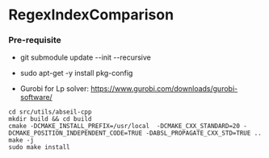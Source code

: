# RegexIndexComparison

### Pre-requisite

- git submodule update --init --recursive

- sudo apt-get -y install pkg-config

- Gurobi for Lp solver: https://www.gurobi.com/downloads/gurobi-software/

```
cd src/utils/abseil-cpp
mkdir build && cd build
cmake -DCMAKE_INSTALL_PREFIX=/usr/local  -DCMAKE_CXX_STANDARD=20 -DCMAKE_POSITION_INDEPENDENT_CODE=TRUE -DABSL_PROPAGATE_CXX_STD=TRUE ..
make -j
sudo make install
```